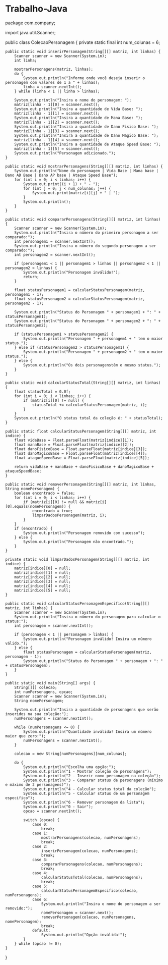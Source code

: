 # Trabalho-Java

package com.company;

import java.util.Scanner;

public class ColecaoPersonagem {
    private static final int num_colunas = 6;

    public static void inserirPersonagem(String[][] matriz, int linhas) {
        Scanner scanner = new Scanner(System.in);
        int linha;

        mostrarPersonagens(matriz, linhas);
        do {
            System.out.println("Informe onde você deseja inserir o personagem com valores de 1 a " + linhas);
            linha = scanner.nextInt();
        } while (linha < 1 || linha > linhas);

        System.out.println("Insira o nome do personagem: ");
        matriz[linha - 1][0] = scanner.next();
        System.out.println("Insira a quantidade de Vida Base: ");
        matriz[linha - 1][1] = scanner.next();
        System.out.println("Insira a quantidade de Mana Base: ");
        matriz[linha - 1][2] = scanner.next();
        System.out.println("Insira a quantidade de Dano Fisico Base: ");
        matriz[linha - 1][3] = scanner.next();
        System.out.println("Insira a quantidade de Dano Magico Base: ");
        matriz[linha - 1][4] = scanner.next();
        System.out.println("Insira a quantidade de Ataque Speed Base: ");
        matriz[linha - 1][5] = scanner.next();
        System.out.println("Personagem adicionado.");
    }

    public static void mostrarPersonagens(String[][] matriz, int linhas) {
        System.out.println("Nome do personagem | Vida Base | Mana base | Dano AD Base | Dano AP base | Ataque Speed Base");
        for (int i = 0; i < linhas; i++) {
            System.out.print((i + 1) + " - ");
            for (int j = 0; j < num_colunas; j++) {
                System.out.print(matriz[i][j] + " | ");
            }
            System.out.println();
        }
    }

    public static void compararPersonagens(String[][] matriz, int linhas) {
        Scanner scanner = new Scanner(System.in);
        System.out.println("Insira o número do primeiro personagem a ser comparado:");
        int personagem1 = scanner.nextInt();
        System.out.println("Insira o número do segundo personagem a ser comparado:");
        int personagem2 = scanner.nextInt();

        if (personagem1 < 1 || personagem1 > linhas || personagem2 < 1 || personagem2 > linhas) {
            System.out.println("Personagem inválido!");
            return;
        }

        float statusPersonagem1 = calcularStatusPersonagem(matriz, personagem1 - 1);
        float statusPersonagem2 = calcularStatusPersonagem(matriz, personagem2 - 1);

        System.out.println("Status do Personagem " + personagem1 + ": " + statusPersonagem1);
        System.out.println("Status do Personagem " + personagem2 + ": " + statusPersonagem2);

        if (statusPersonagem1 > statusPersonagem2) {
            System.out.println("Personagem " + personagem1 + " tem o maior status.");
        } else if (statusPersonagem2 > statusPersonagem1) {
            System.out.println("Personagem " + personagem2 + " tem o maior status.");
        } else {
            System.out.println("Os dois personagenstêm o mesmo status.");
        }
    }

    public static void calcularStatusTotal(String[][] matriz, int linhas) {
        float statusTotal = 0.0f;
        for (int i = 0; i < linhas; i++) {
            if (matriz[i][0] != null) {
                statusTotal += calcularStatusPersonagem(matriz, i);
            }
        }
        System.out.println("O status total da coleção é: " + statusTotal);
    }

    public static float calcularStatusPersonagem(String[][] matriz, int indice) {
        float vidaBase = Float.parseFloat(matriz[indice][1]);
        float manaBase = Float.parseFloat(matriz[indice][2]);
        float danoFisicoBase = Float.parseFloat(matriz[indice][3]);
        float danoMagicoBase = Float.parseFloat(matriz[indice][4]);
        float ataqueSpeedBase = Float.parseFloat(matriz[indice][5]);

        return vidaBase + manaBase + danoFisicoBase + danoMagicoBase + ataqueSpeedBase;
    }

    public static void removerPersonagem(String[][] matriz, int linhas, String nomePersonagem) {
        boolean encontrado = false;
        for (int i = 0; i < linhas; i++) {
            if (matriz[i][0] != null && matriz[i][0].equals(nomePersonagem)) {
                encontrado = true;
                limparDadosPersonagem(matriz, i);
            }
        }
        if (encontrado) {
            System.out.println("Personagem removido com sucesso");
        } else {
            System.out.println("Personagem não encontrado.");
        }
    }

    private static void limparDadosPersonagem(String[][] matriz, int indice) {
        matriz[indice][0] = null;
        matriz[indice][1] = null;
        matriz[indice][2] = null;
        matriz[indice][3] = null;
        matriz[indice][4] = null;
        matriz[indice][5] = null;
    }

    public static void calcularStatusPersonagemEspecifico(String[][] matriz, int linhas) {
        Scanner scanner = new Scanner(System.in);
        System.out.println("Insira o número do personagem para calcular o status:");
        int personagem = scanner.nextInt();

        if (personagem < 1 || personagem > linhas) {
            System.out.println("Personagem inválido! Insira um número válido.");
        } else {
            float statusPersonagem = calcularStatusPersonagem(matriz, personagem - 1);
            System.out.println("Status do Personagem " + personagem + ": " + statusPersonagem);
        }
    }

    public static void main(String[] args) {
        String[][] colecao;
        int numPersonagens, opcao;
        Scanner scanner = new Scanner(System.in);
        String nomePersonagem;

        System.out.println("Insira a quantidade de personagens que serão inseridos na sua coleção:");
        numPersonagens = scanner.nextInt();

        while (numPersonagens <= 0) {
            System.out.println("Quantidade inválida! Insira um número maior que zero:");
            numPersonagens = scanner.nextInt();
        }

        colecao = new String[numPersonagens][num_colunas];

        do {
            System.out.println("Escolha uma opção:");
            System.out.println("1 - Mostrar coleção de personagens");
            System.out.println("2 - Inserir novo personagem na coleção");
            System.out.println("3 - Comparar status de personagens (mínimo e máximo de 2 personagens)");
            System.out.println("4 - Calcular status total da coleção");
            System.out.println("5 - Calcular status de um personagem especifico");
            System.out.println("6 - Remover personagem da lista");
            System.out.println("0 - Sair");
            opcao = scanner.nextInt();

            switch (opcao) {
                case 0:
                    break;
                case 1:
                    mostrarPersonagens(colecao, numPersonagens);
                    break;
                case 2:
                    inserirPersonagem(colecao, numPersonagens);
                    break;
                case 3:
                    compararPersonagens(colecao, numPersonagens);
                    break;
                case 4:
                    calcularStatusTotal(colecao, numPersonagens);
                    break;
                case 5:
                    calcularStatusPersonagemEspecifico(colecao, numPersonagens);
                case 6:
                    System.out.println("Insira o nome do personagem a ser removido:");
                    nomePersonagem = scanner.next();
                    removerPersonagem(colecao, numPersonagens, nomePersonagem);
                    break;
                default:
                    System.out.println("Opção inválida!");
            }
        } while (opcao != 0);
    }
}
